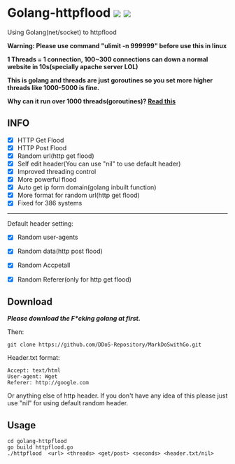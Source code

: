 # Golang-httpflood ![](https://img.shields.io/badge/Version-2.0-brightgreen.svg) ![](https://img.shields.io/badge/license-MIT-blue.svg)
Using Golang(net/socket) to httpflood

**Warning: Please use command "ulimit -n 999999" before use this in linux**

**1 Threads =  1 connection, 100~300 connections can down a normal website in 10s(specially apache server LOL)**
 
**This is golang and threads are just goroutines so you set more higher threads like 1000-5000 is fine.**

**Why can it run over 1000 threads(goroutines)? [Read this](http://tleyden.github.io/blog/2014/10/30/goroutines-vs-threads/)**

## INFO

 - [x] HTTP Get Flood
 - [x] HTTP Post Flood
 - [x] Random url(http get flood)
 - [x] Self edit header(You can use "nil" to use default header)
 - [x] Improved threading control
 - [x] More powerful flood
 - [x] Auto get ip form domain(golang inbuilt function)
 - [x] More format for random url(http get flood)
 - [x] Fixed for 386 systems
 -----------------------------------------------------
 Default header setting:
 - [x] Random user-agents
 - [x] Random data(http post flood) 
 - [x] Random Accpetall
 - [x] Random Referer(only for http get flood)


## Download
***Please download the F\*cking golang at first.***

Then:

    git clone https://github.com/DDoS-Repository/MarkDoSwithGo.git

Header.txt format:

    Accept: text/html
    User-agent: Wget
    Referer: http://google.com

Or anything else of http header. If you don't have any idea of this please just use "nil" for using default random header.
## Usage

    cd golang-httpflood
    go build httpflood.go
    ./httpflood  <url> <threads> <get/post> <seconds> <header.txt/nil>
